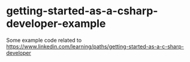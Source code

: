 # getting-started-as-a-csharp-developer-example
Some example code related to https://www.linkedin.com/learning/paths/getting-started-as-a-c-sharp-developer
